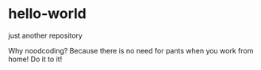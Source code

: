 # hello-world
just another repository

Why noodcoding? Because there is no need for pants when you work from home!
Do it to it!

